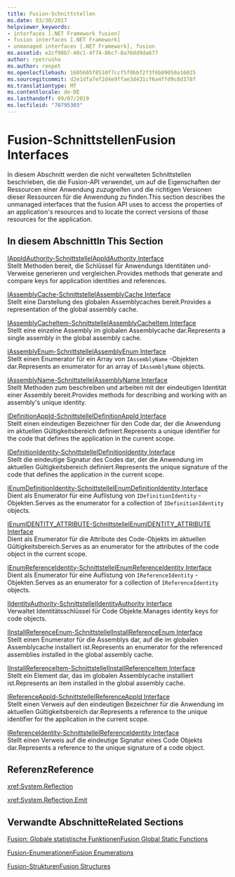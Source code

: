 ```yaml
---
title: Fusion-Schnittstellen
ms.date: 03/30/2017
helpviewer_keywords:
- interfaces [.NET Framework fusion]
- fusion interfaces [.NET Framework]
- unmanaged interfaces [.NET Framework], fusion
ms.assetid: e2cf98b7-40c1-4f74-86c7-8a76dd9da677
author: rpetrusha
ms.author: ronpet
ms.openlocfilehash: 1605605f8510f7ccf5f0bbf2f3f6b09050a16025
ms.sourcegitcommit: d2e1dfa7ef2d4e9ffae3d431cf6a4ffd9c8d378f
ms.translationtype: MT
ms.contentlocale: de-DE
ms.lasthandoff: 09/07/2019
ms.locfileid: "70795303"
---
```

# <a name="fusion-interfaces"></a><span data-ttu-id="84db4-102">Fusion-Schnittstellen</span><span class="sxs-lookup"><span data-stu-id="84db4-102">Fusion Interfaces</span></span>
<span data-ttu-id="84db4-103">In diesem Abschnitt werden die nicht verwalteten Schnittstellen beschrieben, die die Fusion-API verwendet, um auf die Eigenschaften der Ressourcen einer Anwendung zuzugreifen und die richtigen Versionen dieser Ressourcen für die Anwendung zu finden.</span><span class="sxs-lookup"><span data-stu-id="84db4-103">This section describes the unmanaged interfaces that the fusion API uses to access the properties of an application's resources and to locate the correct versions of those resources for the application.</span></span>  
  
## <a name="in-this-section"></a><span data-ttu-id="84db4-104">In diesem Abschnitt</span><span class="sxs-lookup"><span data-stu-id="84db4-104">In This Section</span></span>  
 [<span data-ttu-id="84db4-105">IAppIdAuthority-Schnittstelle</span><span class="sxs-lookup"><span data-stu-id="84db4-105">IAppIdAuthority Interface</span></span>](iappidauthority-interface.md)  
 <span data-ttu-id="84db4-106">Stellt Methoden bereit, die Schlüssel für Anwendungs Identitäten und-Verweise generieren und vergleichen.</span><span class="sxs-lookup"><span data-stu-id="84db4-106">Provides methods that generate and compare keys for application identities and references.</span></span>  
  
 [<span data-ttu-id="84db4-107">IAssemblyCache-Schnittstelle</span><span class="sxs-lookup"><span data-stu-id="84db4-107">IAssemblyCache Interface</span></span>](iassemblycache-interface.md)  
 <span data-ttu-id="84db4-108">Stellt eine Darstellung des globalen Assemblycaches bereit.</span><span class="sxs-lookup"><span data-stu-id="84db4-108">Provides a representation of the global assembly cache.</span></span>  
  
 [<span data-ttu-id="84db4-109">IAssemblyCacheItem-Schnittstelle</span><span class="sxs-lookup"><span data-stu-id="84db4-109">IAssemblyCacheItem Interface</span></span>](iassemblycacheitem-interface.md)  
 <span data-ttu-id="84db4-110">Stellt eine einzelne Assembly im globalen Assemblycache dar.</span><span class="sxs-lookup"><span data-stu-id="84db4-110">Represents a single assembly in the global assembly cache.</span></span>  
  
 [<span data-ttu-id="84db4-111">IAssemblyEnum-Schnittstelle</span><span class="sxs-lookup"><span data-stu-id="84db4-111">IAssemblyEnum Interface</span></span>](iassemblyenum-interface.md)  
 <span data-ttu-id="84db4-112">Stellt einen Enumerator für ein Array von `IAssemblyName` -Objekten dar.</span><span class="sxs-lookup"><span data-stu-id="84db4-112">Represents an enumerator for an array of `IAssemblyName` objects.</span></span>  
  
 [<span data-ttu-id="84db4-113">IAssemblyName-Schnittstelle</span><span class="sxs-lookup"><span data-stu-id="84db4-113">IAssemblyName Interface</span></span>](iassemblyname-interface.md)  
 <span data-ttu-id="84db4-114">Stellt Methoden zum beschreiben und arbeiten mit der eindeutigen Identität einer Assembly bereit.</span><span class="sxs-lookup"><span data-stu-id="84db4-114">Provides methods for describing and working with an assembly's unique identity.</span></span>  
  
 [<span data-ttu-id="84db4-115">IDefinitionAppId-Schnittstelle</span><span class="sxs-lookup"><span data-stu-id="84db4-115">IDefinitionAppId Interface</span></span>](idefinitionappid-interface.md)  
 <span data-ttu-id="84db4-116">Stellt einen eindeutigen Bezeichner für den Code dar, der die Anwendung im aktuellen Gültigkeitsbereich definiert.</span><span class="sxs-lookup"><span data-stu-id="84db4-116">Represents a unique identifier for the code that defines the application in the current scope.</span></span>  
  
 [<span data-ttu-id="84db4-117">IDefinitionIdentity-Schnittstelle</span><span class="sxs-lookup"><span data-stu-id="84db4-117">IDefinitionIdentity Interface</span></span>](idefinitionidentity-interface.md)  
 <span data-ttu-id="84db4-118">Stellt die eindeutige Signatur des Codes dar, der die Anwendung im aktuellen Gültigkeitsbereich definiert.</span><span class="sxs-lookup"><span data-stu-id="84db4-118">Represents the unique signature of the code that defines the application in the current scope.</span></span>  
  
 [<span data-ttu-id="84db4-119">IEnumDefinitionIdentity-Schnittstelle</span><span class="sxs-lookup"><span data-stu-id="84db4-119">IEnumDefinitionIdentity Interface</span></span>](ienumdefinitionidentity-interface.md)  
 <span data-ttu-id="84db4-120">Dient als Enumerator für eine Auflistung von `IDefinitionIdentity` -Objekten.</span><span class="sxs-lookup"><span data-stu-id="84db4-120">Serves as the enumerator for a collection of `IDefinitionIdentity` objects.</span></span>  
  
 [<span data-ttu-id="84db4-121">IEnumIDENTITY_ATTRIBUTE-Schnittstelle</span><span class="sxs-lookup"><span data-stu-id="84db4-121">IEnumIDENTITY_ATTRIBUTE Interface</span></span>](ienumidentity-attribute-interface.md)  
 <span data-ttu-id="84db4-122">Dient als Enumerator für die Attribute des Code-Objekts im aktuellen Gültigkeitsbereich.</span><span class="sxs-lookup"><span data-stu-id="84db4-122">Serves as an enumerator for the attributes of the code object in the current scope.</span></span>  
  
 [<span data-ttu-id="84db4-123">IEnumReferenceIdentity-Schnittstelle</span><span class="sxs-lookup"><span data-stu-id="84db4-123">IEnumReferenceIdentity Interface</span></span>](ienumreferenceidentity-interface.md)  
 <span data-ttu-id="84db4-124">Dient als Enumerator für eine Auflistung von `IReferenceIdentity` -Objekten.</span><span class="sxs-lookup"><span data-stu-id="84db4-124">Serves as an enumerator for a collection of `IReferenceIdentity` objects.</span></span>  
  
 [<span data-ttu-id="84db4-125">IIdentityAuthority-Schnittstelle</span><span class="sxs-lookup"><span data-stu-id="84db4-125">IIdentityAuthority Interface</span></span>](iidentityauthority-interface.md)  
 <span data-ttu-id="84db4-126">Verwaltet Identitätsschlüssel für Code Objekte.</span><span class="sxs-lookup"><span data-stu-id="84db4-126">Manages identity keys for code objects.</span></span>  
  
 [<span data-ttu-id="84db4-127">IInstallReferenceEnum-Schnittstelle</span><span class="sxs-lookup"><span data-stu-id="84db4-127">IInstallReferenceEnum Interface</span></span>](iinstallreferenceenum-interface.md)  
 <span data-ttu-id="84db4-128">Stellt einen Enumerator für die Assemblys dar, auf die im globalen Assemblycache installiert ist.</span><span class="sxs-lookup"><span data-stu-id="84db4-128">Represents an enumerator for the referenced assemblies installed in the global assembly cache.</span></span>  
  
 [<span data-ttu-id="84db4-129">IInstallReferenceItem-Schnittstelle</span><span class="sxs-lookup"><span data-stu-id="84db4-129">IInstallReferenceItem Interface</span></span>](iinstallreferenceitem-interface.md)  
 <span data-ttu-id="84db4-130">Stellt ein Element dar, das im globalen Assemblycache installiert ist.</span><span class="sxs-lookup"><span data-stu-id="84db4-130">Represents an item installed in the global assembly cache.</span></span>  
  
 [<span data-ttu-id="84db4-131">IReferenceAppId-Schnittstelle</span><span class="sxs-lookup"><span data-stu-id="84db4-131">IReferenceAppId Interface</span></span>](ireferenceappid-interface.md)  
 <span data-ttu-id="84db4-132">Stellt einen Verweis auf den eindeutigen Bezeichner für die Anwendung im aktuellen Gültigkeitsbereich dar.</span><span class="sxs-lookup"><span data-stu-id="84db4-132">Represents a reference to the unique identifier for the application in the current scope.</span></span>  
  
 [<span data-ttu-id="84db4-133">IReferenceIdentity-Schnittstelle</span><span class="sxs-lookup"><span data-stu-id="84db4-133">IReferenceIdentity Interface</span></span>](ireferenceidentity-interface.md)  
 <span data-ttu-id="84db4-134">Stellt einen Verweis auf die eindeutige Signatur eines Code Objekts dar.</span><span class="sxs-lookup"><span data-stu-id="84db4-134">Represents a reference to the unique signature of a code object.</span></span>  
  
## <a name="reference"></a><span data-ttu-id="84db4-135">Referenz</span><span class="sxs-lookup"><span data-stu-id="84db4-135">Reference</span></span>  
 <xref:System.Reflection>  
  
 <xref:System.Reflection.Emit>  
  
## <a name="related-sections"></a><span data-ttu-id="84db4-136">Verwandte Abschnitte</span><span class="sxs-lookup"><span data-stu-id="84db4-136">Related Sections</span></span>  
 [<span data-ttu-id="84db4-137">Fusion: Globale statistische Funktionen</span><span class="sxs-lookup"><span data-stu-id="84db4-137">Fusion Global Static Functions</span></span>](fusion-global-static-functions.md)  
  
 [<span data-ttu-id="84db4-138">Fusion-Enumerationen</span><span class="sxs-lookup"><span data-stu-id="84db4-138">Fusion Enumerations</span></span>](fusion-enumerations.md)  
  
 [<span data-ttu-id="84db4-139">Fusion-Strukturen</span><span class="sxs-lookup"><span data-stu-id="84db4-139">Fusion Structures</span></span>](fusion-structures.md)
